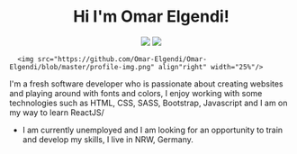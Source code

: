
<h1 align ="center"> Hi I'm Omar Elgendi!</h1>
<p align="center">
      <a href="https://twitter.com/3omar5ald"><img src="https://img.shields.io/badge/twitter-%231FA1F1?style=flat&logo=twitter&logoColor=white"/></a>
      <a href="https://instagram.com/omarelgende"><img src="https://img.shields.io/badge/instagram-%23E4415F?style=flat&logo=instagram&logoColor=White"/></a>
</p>

      <img src="https://github.com/Omar-Elgendi/Omar-Elgendi/blob/master/profile-img.png" align"right" width="25%"/>

I'm a fresh software developer who is passionate about creating websites and playing around with fonts and colors, I enjoy working with some technologies such as HTML, CSS, SASS, Bootstrap, Javascript and I am on my way to learn ReactJS/

- I am currently unemployed and I am looking for an opportunity to train and develop my skills, I live in NRW, Germany.
